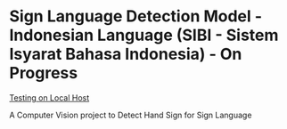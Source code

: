 # Sign Language Detection Model - Indonesian Language (SIBI - Sistem Isyarat Bahasa Indonesia) - On Progress

[Testing on Local Host](https://drive.google.com/file/d/1leQAksTGFgCXXVz_JXDPP5jnKYzl7Hrk/view?usp=sharing)

A Computer Vision project to Detect Hand Sign for Sign Language
